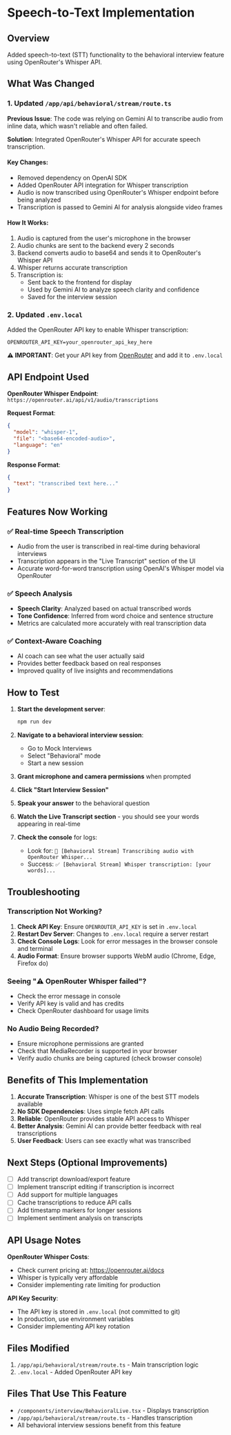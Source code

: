 # Speech-to-Text Implementation

## Overview
Added speech-to-text (STT) functionality to the behavioral interview feature using OpenRouter's Whisper API.

## What Was Changed

### 1. Updated `/app/api/behavioral/stream/route.ts`
**Previous Issue**: The code was relying on Gemini AI to transcribe audio from inline data, which wasn't reliable and often failed.

**Solution**: Integrated OpenRouter's Whisper API for accurate speech transcription.

#### Key Changes:
- Removed dependency on OpenAI SDK
- Added OpenRouter API integration for Whisper transcription
- Audio is now transcribed using OpenRouter's Whisper endpoint before being analyzed
- Transcription is passed to Gemini AI for analysis alongside video frames

#### How It Works:
1. Audio is captured from the user's microphone in the browser
2. Audio chunks are sent to the backend every 2 seconds
3. Backend converts audio to base64 and sends it to OpenRouter's Whisper API
4. Whisper returns accurate transcription
5. Transcription is:
   - Sent back to the frontend for display
   - Used by Gemini AI to analyze speech clarity and confidence
   - Saved for the interview session

### 2. Updated `.env.local`
Added the OpenRouter API key to enable Whisper transcription:
```
OPENROUTER_API_KEY=your_openrouter_api_key_here
```

**⚠️ IMPORTANT**: Get your API key from [OpenRouter](https://openrouter.ai/keys) and add it to `.env.local`

## API Endpoint Used
**OpenRouter Whisper Endpoint**: `https://openrouter.ai/api/v1/audio/transcriptions`

**Request Format**:
```json
{
  "model": "whisper-1",
  "file": "<base64-encoded-audio>",
  "language": "en"
}
```

**Response Format**:
```json
{
  "text": "transcribed text here..."
}
```

## Features Now Working

### ✅ Real-time Speech Transcription
- Audio from the user is transcribed in real-time during behavioral interviews
- Transcription appears in the "Live Transcript" section of the UI
- Accurate word-for-word transcription using OpenAI's Whisper model via OpenRouter

### ✅ Speech Analysis
- **Speech Clarity**: Analyzed based on actual transcribed words
- **Tone Confidence**: Inferred from word choice and sentence structure
- Metrics are calculated more accurately with real transcription data

### ✅ Context-Aware Coaching
- AI coach can see what the user actually said
- Provides better feedback based on real responses
- Improved quality of live insights and recommendations

## How to Test

1. **Start the development server**:
   ```bash
   npm run dev
   ```

2. **Navigate to a behavioral interview session**:
   - Go to Mock Interviews
   - Select "Behavioral" mode
   - Start a new session

3. **Grant microphone and camera permissions** when prompted

4. **Click "Start Interview Session"**

5. **Speak your answer** to the behavioral question

6. **Watch the Live Transcript section** - you should see your words appearing in real-time

7. **Check the console** for logs:
   - Look for: `🎤 [Behavioral Stream] Transcribing audio with OpenRouter Whisper...`
   - Success: `✅ [Behavioral Stream] Whisper transcription: [your words]...`

## Troubleshooting

### Transcription Not Working?
1. **Check API Key**: Ensure `OPENROUTER_API_KEY` is set in `.env.local`
2. **Restart Dev Server**: Changes to `.env.local` require a server restart
3. **Check Console Logs**: Look for error messages in the browser console and terminal
4. **Audio Format**: Ensure browser supports WebM audio (Chrome, Edge, Firefox do)

### Seeing "⚠️ OpenRouter Whisper failed"?
- Check the error message in console
- Verify API key is valid and has credits
- Check OpenRouter dashboard for usage limits

### No Audio Being Recorded?
- Ensure microphone permissions are granted
- Check that MediaRecorder is supported in your browser
- Verify audio chunks are being captured (check browser console)

## Benefits of This Implementation

1. **Accurate Transcription**: Whisper is one of the best STT models available
2. **No SDK Dependencies**: Uses simple fetch API calls
3. **Reliable**: OpenRouter provides stable API access to Whisper
4. **Better Analysis**: Gemini AI can provide better feedback with real transcriptions
5. **User Feedback**: Users can see exactly what was transcribed

## Next Steps (Optional Improvements)

- [ ] Add transcript download/export feature
- [ ] Implement transcript editing if transcription is incorrect
- [ ] Add support for multiple languages
- [ ] Cache transcriptions to reduce API calls
- [ ] Add timestamp markers for longer sessions
- [ ] Implement sentiment analysis on transcripts

## API Usage Notes

**OpenRouter Whisper Costs**:
- Check current pricing at: https://openrouter.ai/docs
- Whisper is typically very affordable
- Consider implementing rate limiting for production

**API Key Security**:
- The API key is stored in `.env.local` (not committed to git)
- In production, use environment variables
- Consider implementing API key rotation

## Files Modified

1. `/app/api/behavioral/stream/route.ts` - Main transcription logic
2. `.env.local` - Added OpenRouter API key

## Files That Use This Feature

- `/components/interview/BehavioralLive.tsx` - Displays transcription
- `/app/api/behavioral/stream/route.ts` - Handles transcription
- All behavioral interview sessions benefit from this feature
